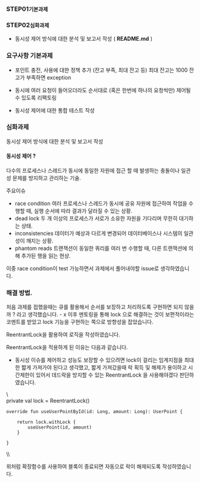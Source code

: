 ### STEP01`기본과제`


### STEP02`심화과제`

- 동시성 제어 방식에 대한 분석 및 보고서 작성 ( **README.md** )

### 요구사항 기본과제 

- 포인트 충전, 사용에 대한 정책 추가 (잔고 부족, 최대 잔고 등) 
  최대 잔고는 1000
  잔고가 부족하면 exception
- 동시에 여러 요청이 들어오더라도 순서대로 (혹은 한번에 하나의 요청씩만) 제어될 수 있도록 리팩토링

- 동시성 제어에 대한 통합 테스트 작성

### 심화과제 

동시성 제어 방식에 대한 분석 및 보고서 작성


#### 동시성 제어 ?
다수의 프로세스나 스레드가 동시에 동일한 자원에 접근 할 때 발생하는 충돌이나 일관성 문제를 방지하고 관리하는 기술. 

주요이슈 
- race condition
  여러 프로세스나 스레드가 동시에 공유 자원에 접근하여 작업을 수행할 때, 실행 순서에 따라 결과가 달라질 수 있는 상황.
- dead lock
  두 개 이상의 프로세스가 서로가 소유한 자원을 기다리며 무한히 대기하는 상태.
- inconsistencies
  데이터가 예상과 다르게 변경되어 데이터베이스나 시스템의 일관성이 깨지는 상황.
- phantom reads
  트랜잭션이 동일한 쿼리를 여러 번 수행할 때, 다른 트랜잭션에 의해 추가된 행을 읽는 현상.

이중 race condition이 test 가능하면서 과제에서 풀어내야할 issue로 생각하였습니다. 

### 해결 방법. 

처음 과제를 접했을때는 큐를 활용해서 순서를 보장하고 처리하도록 구현하면 되지 않을까 ? 라고 생각했습니다. - x 
이후 멘토링을 통해 lock 으로 해결하는 것이 보편적이라는 코멘트를 받았고 lock 기능을 구현하는 쪽으로 방향성을 잡았습니다. 

ReentrantLock을 활용하여 로직을 작성하였습니다. 


ReentrantLock을 적용하게 된 이유는 다음과 같습니다. 
- 동시성 이슈를 제어하고 성능도 보장할 수 있으려면 lock이 걸리는 임계지점을 최대한 짧게 가져가야 된다고 생각했고,
짧게 가져갔을때 락 획득 및 해제가 용이하고 시간제한이 있어서 데드락을 방지할 수 있는 ReentrantLock 을 사용해야겠다 판단하였습니다.

\\\
    private val lock = ReentrantLock()

    override fun useUserPointById(id: Long, amount: Long): UserPoint {

        return lock.withLock {
            useUserPoint(id, amount)
        }

    }

\\\

위처럼 확장함수를 사용하여 블록이 종료되면 자동으로 락이 해제되도록 작성하였습니다. 